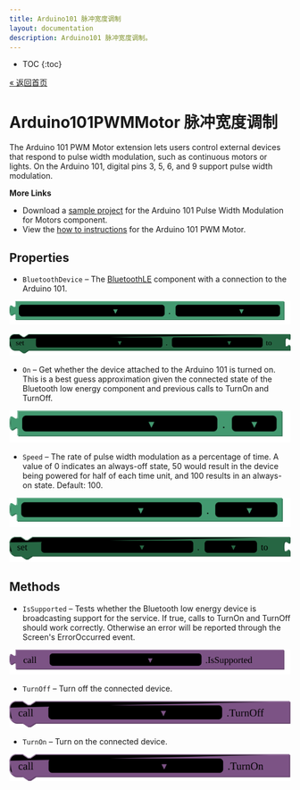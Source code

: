 ```yaml
---
title: Arduino101 脉冲宽度调制
layout: documentation
description: Arduino101 脉冲宽度调制。
---
```


* TOC
{:toc}

[&laquo; 返回首页](Arduino101Intro.html)

# Arduino101PWMMotor 脉冲宽度调制

The Arduino 101 PWM Motor extension lets users control external devices that respond to pulse width modulation, such as continuous motors or lights. On the Arduino 101, digital pins 3, 5, 6, and 9 support pulse width modulation.<br>

<strong>More Links</strong><ul><li>Download a <a href='http://iot.appinventor.mit.edu/assets/samples/Arduino101PWMMotor.aia' target='_blank'>sample project</a> for the Arduino 101 Pulse Width Modulation for Motors component.</li><li>View the <a href='http://iot.appinventor.mit.edu/assets/howtos/MIT_App_Inventor_IoT_PWM_Motor.pdf' target='_blank'>how to instructions</a> for the Arduino 101 PWM Motor.</li></ul>

## Properties

+ <a name="BluetoothDevice"></a>`BluetoothDevice` – The <a href='http://iot.appinventor.mit.edu/#/bluetoothle/bluetoothleintro'>BluetoothLE</a> component with a connection to the Arduino 101.


![get Arduino101PWMMotor1 BluetoothDevice ](blocks/Arduino101PWMMotor.BluetoothDevice_getter.svg)


![set Arduino101PWMMotor1 BluetoothDevice  to](blocks/Arduino101PWMMotor.BluetoothDevice_setter.svg)

+ <a name="On"></a>`On` – Get whether the device attached to the Arduino 101 is turned on. This is a best guess approximation given the connected state of the Bluetooth low energy component and previous calls to TurnOn and TurnOff.


![get Arduino101PWMMotor1 On ](blocks/Arduino101PWMMotor.On_getter.svg)

+ <a name="Speed"></a>`Speed` – The rate of pulse width modulation as a percentage of time. A value of 0 indicates an always-off state, 50 would result in the device being powered for half of each time unit, and 100 results in an always-on state. Default: 100.


![get Arduino101PWMMotor1 Speed ](blocks/Arduino101PWMMotor.Speed_getter.svg)


![set Arduino101PWMMotor1 Speed  to](blocks/Arduino101PWMMotor.Speed_setter.svg)

## Methods

+ <a name="IsSupported"></a>`IsSupported` – Tests whether the Bluetooth low energy device is broadcasting support for the service. If true,
 calls to TurnOn and TurnOff should work correctly. Otherwise an error will be reported through
 the Screen's ErrorOccurred event.

![call Arduino101PWMMotor1 IsSupported](blocks/Arduino101PWMMotor.IsSupported.svg)

+ <a name="TurnOff"></a>`TurnOff` – Turn off the connected device.

![call Arduino101PWMMotor1 TurnOff](blocks/Arduino101PWMMotor.TurnOff.svg)

+ <a name="TurnOn"></a>`TurnOn` – Turn on the connected device.

![call Arduino101PWMMotor1 TurnOn](blocks/Arduino101PWMMotor.TurnOn.svg)


